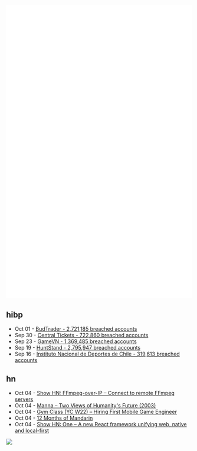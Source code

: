![Metrics](https://raw.githubusercontent.com/phixion/phixion/master/metrics.svg)

## hibp

<!--
for https://github.com/phixion/phixion/blob/main/.github/workflows/feeds.yml
-->
<!--START_SECTION:haveibeenpwnd-->
- Oct 01 - [BudTrader - 2,721,185 breached accounts](https://haveibeenpwned.com/PwnedWebsites#BudTrader)
- Sep 30 - [Central Tickets - 722,860 breached accounts](https://haveibeenpwned.com/PwnedWebsites#CentralTickets)
- Sep 23 - [GameVN - 1,369,485 breached accounts](https://haveibeenpwned.com/PwnedWebsites#GameVN)
- Sep 19 - [HuntStand - 2,795,947 breached accounts](https://haveibeenpwned.com/PwnedWebsites#HuntStand)
- Sep 16 - [Instituto Nacional de Deportes de Chile - 319,613 breached accounts](https://haveibeenpwned.com/PwnedWebsites#InstitutoNacionalDeDeportesDeChile)
<!--END_SECTION:haveibeenpwnd-->

## hn

<!--
for https://github.com/phixion/phixion/blob/main/.github/workflows/feeds.yml
-->
<!--START_SECTION:hn-->
- Oct 04 - [Show HN: FFmpeg-over-IP – Connect to remote FFmpeg servers](https://github.com/steelbrain/ffmpeg-over-ip)
- Oct 04 - [Manna – Two Views of Humanity's Future (2003)](https://marshallbrain.com/manna1)
- Oct 04 - [Gym Class (YC W22) – Hiring First Mobile Game Engineer](https://www.ycombinator.com/companies/gym-class-by-irl-studios/jobs/BigNKT1-mobile-game-engineer-senior-staff-principal)
- Oct 04 - [12 Months of Mandarin](https://isaak.net/mandarin/)
- Oct 04 - [Show HN: One – A new React framework unifying web, native and local-first](https://onestack.dev)
<!--END_SECTION:hn-->

<!--
for https://yhype.me
-->
![](https://hit.yhype.me/github/profile?user_id=13013670)
